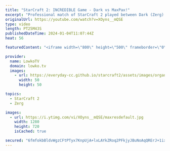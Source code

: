 ```yaml
---
title: "StarCraft 2: INCREDIBLE Game - Dark vs MaxPax!"
excerpt: "Professional match of StarCraft 2 played between Dark (Zerg) and MaxPax (Protoss). This game has an incredibly scrappy ending as Dark somehow manages to stay alive and make a round of Infestors. MaxPax however has detection as well as a powerful Sky Toss army. Support my work: https://patreon.com/lowkotv"
originalUrl: https://youtube.com/watch?v=XOyns__mQSE
type: video
length: PT25M43S
publishedDateTime: 2024-01-04T11:07:44Z
heat: 56

featuredContent: "<iframe width=\"800\" height=\"500\" frameborder=\"0\" src=\"https://www.youtube.com/embed/XOyns__mQSE\" allow=\"accelerometer; autoplay; encrypted-media; gyroscope; picture-in-picture\" allowfullscreen></iframe>"

provider:
  name: LowkoTV
  domain: lowko.tv
  images:
    - url: https://everyday-cc.github.io/starcraft2/assets/images/organizations/lowko.tv-50x50.jpg
      width: 50
      height: 50

topics:
  - StarCraft 2
  - Zerg

images:
  - url: https://i.ytimg.com/vi/XOyns__mQSE/maxresdefault.jpg
    width: 1280
    height: 720
    isCached: true

secured: "6fmfokbBldvWgzCFtPTyx7KnpUjA+lxLAYkZRoq2PFkjyJBuNoAqQRErJ+1ixTzlP0dN2IVIhqoKrmrEm61HnFerWLqfrxSA3zwNS3o2zVUR8E/bNfeAww6le+M3hNn9XzIR9zjd8Y3U0RIAlsjaXMjaoU2rYVk3/xJpM0m2xWVPthziHV4giuwwZ2qk0JudK7VxdON8sprgHWK2W6+8qQZsN86+bx4YSNQq8rv2RG+qU7oTRQ62go31HqniZL308+z0YBPFGG89yy9hFfdnr8Ko/135lhmOVXO+xcrBUktnDVriWh7KiqaCNpcqHxdQPxbuwpa9BZkuAUFPvdm73C6TAuUtNsPn7nHQpQ7+mWt9hAfmrD+vW1/vfw/xSZNtAcCh4Tes6uihLNzhvh2ls6NhKJNhKT/uCTeeDinff3Q=;k8m+Mi2+HFkbYtegc5CcEA=="
---
```


